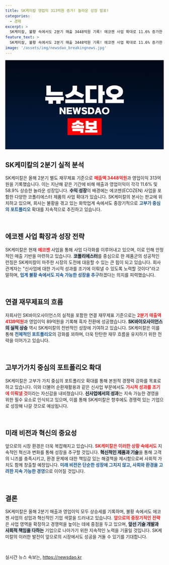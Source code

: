 ```yaml
---
title: SK케미칼 영업익 313억원 증가! 놀라운 성장 발표!
categories:
  - 경제
excerpt: >
  SK케미칼, 불황 속에서도 2분기 매출 3448억원 기록! 에코젠 사업 확대로 11.6% 증가한 매출과 58.9% 상승한 영업이익에 주목해보세요. 중장기 성장을 위한 포트폴리오 확장에도 나선 SK케미칼의 전략은 무엇일까요?
feature_text: >
  SK케미칼, 불황 속에서도 2분기 매출 3448억원 기록! 에코젠 사업 확대로 11.6% 증가한 매출과 58.9% 상승한 영업이익에 주목해보세요. 중장기 성장을 위한 포트폴리오 확장에도 나선 SK케미칼의 전략은 무엇일까요?
image: '/assets/img/newsdao_breakingnews.jpg'
---
```


<p><img src="/assets/img/newsdao_breakingnews.jpg" alt="ontimetimes 속보" /></p>

<h2 data-ke-size="size26">SK케미칼의 2분기 실적 분석</h2>

<p data-ke-size="size16">SK케미칼은 올해 2분기 별도 재무제표 기준으로 <b><span style="color: #ee2323;">매출액 3448억원</span></b>과 영업이익 313억원을 기록했습니다. 이는 지난해 같은 기간에 비해 매출과 영업이익이 각각 11.6% 및 58.9% 상승한 놀라운 성장입니다. <b><span style="background-color: #21538527;">수익 성장</span></b>의 배경에는 에코젠(ECOZEN) 사업을 포함한 다양한 코폴리에스터 제품의 사업 확대가 있습니다. SK케미칼의 본사는 판교에 위치하고 있으며, 회사는 불황을 겪고 있는 화학업계 속에서도 중장기적으로 <b><span style="color: #1a5490;">고부가 중심의 포트폴리오</span></b> 확대를 지속적으로 추진하고 있습니다.</p>

<p data-ke-size="size16">&nbsp;</p>

<h2 data-ke-size="size26">에코젠 사업 확장과 성장 전략</h2>

<p data-ke-size="size16">SK케미칼은 현재 <b><span style="color: #ee2323;">에코젠</span></b> 사업을 통해 사업 다각화를 이루어내고 있으며, 이로 인해 안정적인 매출 기반을 마련하고 있습니다. <b><span style="background-color: #21538527;">코폴리에스터</span></b>를 중심으로 한 제품군의 성공적인 런칭은 SK케미칼이 마주한 시장의 도전에 대응할 수 있는 큰 힘이 되고 있습니다. 회사 관계자는 "신사업에 대한 가시적 성과를 조기에 이뤄낼 수 있도록 노력할 것이다"라고 말하며, <b><span style="color: #1a5490;">업계 불황 속에서도 지속 가능한 성장을 추구</span></b>하겠다는 의지를 피력했습니다.</p>

<p data-ke-size="size16">&nbsp;</p>

<h2 data-ke-size="size26">연결 재무제표의 흐름</h2>

<p data-ke-size="size16">자회사인 SK바이오사이언스의 실적을 포함한 연결 재무제표 기준으로는 <b><span style="color: #ee2323;">2분기 매출액 4139억원</span></b>과 영업이익 89억원을 기록해 흑자 전환에 성공했습니다. <b><span style="background-color: #21538527;">SK바이오사이언스의 실적 상승</span></b> 역시 SK케미칼의 전반적인 성장에 기여하고 있습니다. SK케미칼은 이를 통해 <b><span style="color: #1a5490;">전체적인 포트폴리오</span></b>의 강화를 꾀하며, 더욱 탄탄한 재무 흐름을 유지하기 위한 전략을 이어가고 있습니다.</p>

<p data-ke-size="size16">&nbsp;</p>

<h2 data-ke-size="size26">고부가가치 중심의 포트폴리오 확대</h2>

<p data-ke-size="size16">SK케미칼은 고부가 가치 중심의 포트폴리오 확대를 통해 본원적 경쟁력 강화를 목표로 하고 있습니다. 이와 더불어 순환재활용과 같은 신사업 부문에서도 <b><span style="color: #ee2323;">가시적 성과를 조기에 이뤄낼 것</span></b>이라는 자신감을 내비쳤습니다. <b><span style="background-color: #21538527;">신사업에서의 성과</span></b>는 지속 가능한 경영을 위한 필수 요소로 인식되고 있으며, 이를 통해 SK케미칼은 향후에도 경쟁력 있는 기업으로 성장해 나갈 것으로 예상됩니다.</p>

<p data-ke-size="size16">&nbsp;</p>

<h2 data-ke-size="size26">미래 비전과 혁신의 중요성</h2>

<p data-ke-size="size16">앞으로의 시장 환경은 더욱 복잡해지고 있습니다. <b><span style="color: #ee2323;">SK케미칼은 이러한 상황 속에서도</span></b> 지속적인 혁신과 변화를 통해 성장을 추구할 것입니다. <b><span style="background-color: #21538527;">혁신적인 제품과 기술</span></b>을 통해 고객의 니즈를 충족시키고, 환경 문제에 대한 책임감 있는 해결책을 제시함으로써 사회적 가치도 함께 창출할 예정입니다. <b><span style="color: #1a5490;">미래 비전은 단순한 성장에 그치지 않고, 사회와 환경을 고려한 지속 가능한 경영</span></b>으로 이어질 것입니다.</p>

<p data-ke-size="size16">&nbsp;</p>

<h2 data-ke-size="size26">결론</h2>

<p data-ke-size="size16">SK케미칼은 올해 2분기 매출과 영업이익 모두 상승세를 기록하며, 불황 속에서도 에코젠 사업의 성업과 혁신적인 기업 색깔을 드러내고 있습니다. <b><span style="color: #ee2323;">앞으로의 중장기적인 전략</span></b>은 사업 영역을 확장하고 경쟁력을 높이는 데에 중점을 두고 있으며, <b><span style="background-color: #21538527;">앞선 기술 개발과 사회적 책임을 다하는</span></b> 기업으로 나아가기 위한 지속적인 노력을 기울일 것입니다. SK케미칼의 이러한 발전이 앞으로의 시장에서도 성공을 거둘 수 있기를 기대합니다.</p>

<p data-ke-size="size16">&nbsp;</p>
실시간 뉴스 속보는, <a href="https://newsdao.kr" rel="dofollow">https://newsdao.kr</a>


